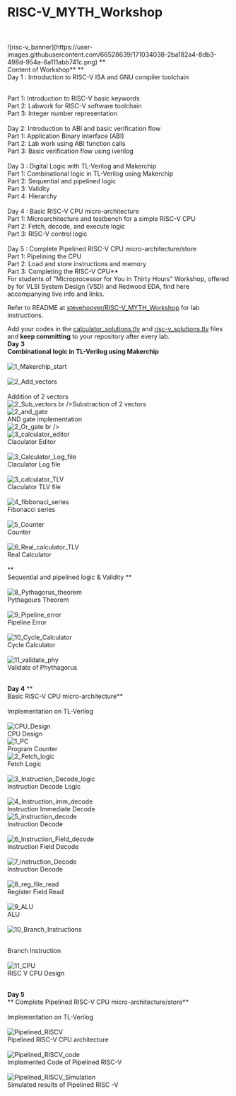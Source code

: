 # RISC-V_MYTH_Workshop
<br />
<br />![risc-v_banner](https://user-images.githubusercontent.com/66528639/171034038-2ba182a4-8db3-498d-954a-8a111abb741c.png)
**<br />Content of Workshop**
**<br />Day 1 : Introduction to RISC-V ISA and GNU compiler toolchain

<br />Part 1: Introduction to RISC-V basic keywords
<br />Part 2: Labwork for RISC-V software toolchain
<br />Part 3: Integer number representation
<br />
<br />Day 2: Introduction to ABI and basic verification flow
<br />Part 1: Application Binary interface (ABI)
<br />Part 2: Lab work using ABI function calls
<br />Part 3: Basic verification flow using iverilog
<br />
<br />Day 3 : Digital Logic with TL-Verilog and Makerchip
<br />Part 1: Combinational logic in TL-Verilog using Makerchip
<br />Part 2: Sequential and pipelined logic
<br />Part 3: Validity
<br />Part 4: Hierarchy
<br />
<br />Day 4 : Basic RISC-V CPU micro-architecture
<br />Part 1: Microarchitecture and testbench for a simple RISC-V CPU
<br />Part 2: Fetch, decode, and execute logic
<br />Part 3: RISC-V control logic
<br />
<br />Day 5 : Complete Pipelined RISC-V CPU micro-architecture/store
<br />Part 1: Pipelining the CPU
<br />Part 2: Load and store instructions and memory
<br />Part 3: Completing the RISC-V CPU**
<br />
For students of "Microprocessor for You in Thirty Hours" Workshop, offered by for VLSI System Design (VSD) and Redwood EDA, find here accompanying live info and links.

Refer to README at [stevehoover/RISC-V_MYTH_Workshop](https://github.com/stevehoover/RISC-V_MYTH_Workshop) for lab instructions.

Add your codes in the [calculator_solutions.tlv](calculator_solutions.tlv) and [risc-v_solutions.tlv](risc-v_solutions.tlv) files and **keep committing** to your repository after every lab.
<br />**Day 3**
**<br />Combinational logic in TL-Verilog using Makerchip**
<br />
<br />![1_Makerchip_start](https://user-images.githubusercontent.com/66528639/170826090-2d6fea4d-ae88-4062-8e5d-f062fc8385ed.jpg)
<br />
<br />![2_Add_vectors](https://user-images.githubusercontent.com/66528639/170826102-cc8c9553-efa0-492c-bb8d-e5c8ec4568c9.jpg)
<br />
<br />Addition of 2 vectors
<br />![2_Sub_vectors](https://user-images.githubusercontent.com/66528639/170826174-6757ccb2-bd6b-43d8-a8c5-f6449c716347.jpg)
br />Substraction of 2 vectors
<br />![2_and_gate](https://user-images.githubusercontent.com/66528639/170826116-d47dde2e-740a-4cda-b522-1cfabfef0fcf.jpg)
<br />AND gate implementation
<br />![2_Or_gate](https://user-images.githubusercontent.com/66528639/170826158-cb8903db-5e91-44e9-809d-f08905454345.jpg)
br />
<br />![3_calculator_editor](https://user-images.githubusercontent.com/66528639/170826199-c6c486af-54f6-4cd5-914b-381b949c4a49.jpg)
<br />Claculator Editor
<br />
<br />![3_Calculator_Log_file](https://user-images.githubusercontent.com/66528639/170826208-ab10ff79-f612-4c02-b6cf-a781087e4154.jpg)
<br />Claculator Log file
<br />
<br />![3_calculator_TLV](https://user-images.githubusercontent.com/66528639/170826220-39667810-c238-4602-a671-31dd2179b9c0.jpg)
<br />Claculator TLV file
<br />
<br />![4_fibbonaci_series](https://user-images.githubusercontent.com/66528639/170826240-75d11e01-5053-48f5-8b36-b4a4fd7bdb12.jpg)
<br />Fibonacci series
<br />
<br />![5_Counter](https://user-images.githubusercontent.com/66528639/170826261-77c7ff32-037a-4a60-8ac3-2f589fedac48.jpg)
<br />Counter
<br />
<br />![6_Real_calculator_TLV](https://user-images.githubusercontent.com/66528639/170826267-f7134986-2141-4fe7-bb6a-d6aa1a959c1f.jpg)
<br />Real Calculator
<br />
<br />
**<br /> Sequential and pipelined logic & Validity **
<br />
<br />![8_Pythagorus_theorem](https://user-images.githubusercontent.com/66528639/170826360-52fdb96c-0e1b-4403-b71e-fce0f5fbb057.jpg)
<br />Pythagours Theorem
<br />
<br />![9_Pipeline_error](https://user-images.githubusercontent.com/66528639/170826377-74b45d7d-f674-4fab-8fa9-8daea67aaf44.jpg)
<br />Pipeline Error
<br />
<br />![10_Cycle_Calculator](https://user-images.githubusercontent.com/66528639/170826392-1fc446e2-b649-4ae5-80a1-9331a89fe918.jpg)
<br />Cycle Calculator
<br />
<br />![11_validate_phy](https://user-images.githubusercontent.com/66528639/170826415-a101117f-f2c3-47aa-8330-7447ee1b0855.jpg)
<br />Validate of Phythagorus
 
 
 <br />**Day 4**
 ** <br />Basic RISC-V CPU micro-architecture** <br />
 <br />Implementation on TL-Verilog
 <br />
 <br />![CPU_Design](https://user-images.githubusercontent.com/66528639/170826769-1ff21b6b-cd1f-41f6-a782-0fec73b43832.jpg)
 <br />CPU Design
 <br />![1_PC](https://user-images.githubusercontent.com/66528639/170826566-3a757611-9765-4379-8006-793f025cfbac.jpg)
 <br />Program Counter
 <br />![2_Fetch_logic](https://user-images.githubusercontent.com/66528639/170826594-21422141-77e2-49e6-8afd-3dcd12506993.jpg)
 <br />Fetch Logic
 <br />
 <br />![3_Instruction_Decode_logic](https://user-images.githubusercontent.com/66528639/170826602-339c2008-1bd2-4d5d-b7aa-d01ec051f45c.jpg)
 <br />Instruction Decode Logic
 <br />
 <br />![4_Instruction_imm_decode](https://user-images.githubusercontent.com/66528639/170826611-ef14cb66-1c2a-4db8-b739-231c55e9adcb.jpg)
 <br />Instruction Immediate Decode
 <br />![5_instruction_decode](https://user-images.githubusercontent.com/66528639/170826623-ee832032-51a4-4874-bba0-5e1948f7907e.jpg)
 <br />Instruction Decode  <br />
 <br />![6_Instruction_Field_decode](https://user-images.githubusercontent.com/66528639/170826637-8c60e630-f457-4924-a724-e7e531a84dc0.jpg)
  <br />Instruction Field Decode
  <br />
  <br />![7_instruction_Decode](https://user-images.githubusercontent.com/66528639/170826649-690b17ed-489e-40e5-802e-75761c4eff61.jpg)
  <br />Instruction Decode
  <br />
  <br />![8_reg_file_read](https://user-images.githubusercontent.com/66528639/170826661-15880bb7-1055-4baf-a028-d17e66d6e827.jpg)
  <br />Register Field Read
  <br />
  <br />![9_ALU](https://user-images.githubusercontent.com/66528639/170826683-ddfe0159-e89f-4b0d-a606-728009edeeeb.jpg)
  <br />ALU
  <br />
  <br />![10_Branch_Instructions](https://user-images.githubusercontent.com/66528639/170826694-549e62e5-c47d-4463-810a-190a41a107e7.jpg)

   <br />Branch Instruction
   <br />
   <br />![11_CPU](https://user-images.githubusercontent.com/66528639/170826715-5f17e850-35e3-4374-9ba8-8e67e033e450.jpg)
   <br />RISC V CPU Design

<br />**Day 5**
 <br />** Complete Pipelined RISC-V CPU micro-architecture/store** <br />
 <br />Implementation on TL-Verilog
 <br />
 <br />![Pipelined_RISCV](https://user-images.githubusercontent.com/66528639/170869456-76520c86-4d15-4117-a5b7-57224cb85ea9.jpg)
  <br />Pipelined RISC-V CPU architecture
  <br />
  <br />![Pipelined_RISCV_code](https://user-images.githubusercontent.com/66528639/170869508-d6d120bb-c66e-4b6b-ad2f-f6754eb5faf1.jpg)
  <br />Implemented Code of Pipelined RISC-V
  <br />
  <br />![Pipelined_RISCV_Simulation](https://user-images.githubusercontent.com/66528639/170869546-6f338700-dd72-40bc-83c6-570c5a38bcd4.jpg)
 <br />Simulated results of Pipelined RISC -V
